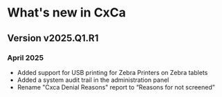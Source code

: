 # What's new in CxCa

## Version v2025.Q1.R1
### April 2025

- Added support for USB printing for Zebra Printers on Zebra tablets
- Added a system audit trail in the administration panel
- Rename "Cxca Denial Reasons" report to “Reasons for not screened”